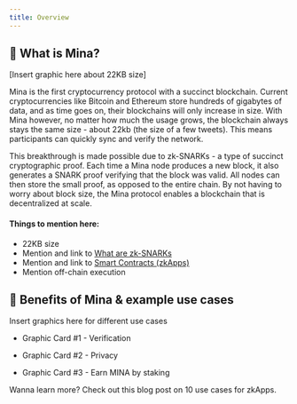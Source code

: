 ```yaml
---
title: Overview
---
```


## :octopus: What is Mina?

[Insert graphic here about 22KB size]

Mina is the first cryptocurrency protocol with a succinct blockchain. Current
cryptocurrencies like Bitcoin and Ethereum store hundreds of gigabytes of data,
and as time goes on, their blockchains will only increase in size. With Mina
however, no matter how much the usage grows, the blockchain always stays the
same size - about 22kb (the size of a few tweets). This means participants can
quickly sync and verify the network.

This breakthrough is made possible due to zk-SNARKs - a type of succinct
cryptographic proof. Each time a Mina node produces a new block, it also
generates a SNARK proof verifying that the block was valid. All nodes can then
store the small proof, as opposed to the entire chain. By not having to worry
about block size, the Mina protocol enables a blockchain that is decentralized
at scale.

#### Things to mention here:

- 22KB size
- Mention and link to [What are zk-SNARKs](/about-mina/snarks)
- Mention and link to [Smart Contracts (zkApps)](/about-mina/smart-contracts)
- Mention off-chain execution

## :blowfish: Benefits of Mina & example use cases

Insert graphics here for different use cases

- Graphic Card #1 - Verification

- Graphic Card #2 - Privacy

- Graphic Card #3 - Earn MINA by staking

Wanna learn more? Check out this blog post on 10 use cases for zkApps.
